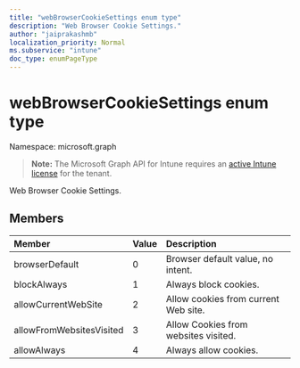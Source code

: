 ```yaml
---
title: "webBrowserCookieSettings enum type"
description: "Web Browser Cookie Settings."
author: "jaiprakashmb"
localization_priority: Normal
ms.subservice: "intune"
doc_type: enumPageType
---
```


# webBrowserCookieSettings enum type

Namespace: microsoft.graph

> **Note:** The Microsoft Graph API for Intune requires an [active Intune license](https://go.microsoft.com/fwlink/?linkid=839381) for the tenant.

Web Browser Cookie Settings.

## Members
|Member|Value|Description|
|:---|:---|:---|
|browserDefault|0|Browser default value, no intent.|
|blockAlways|1|Always block cookies.|
|allowCurrentWebSite|2|Allow cookies from current Web site.|
|allowFromWebsitesVisited|3|Allow Cookies from websites visited.|
|allowAlways|4|Always allow cookies.|
